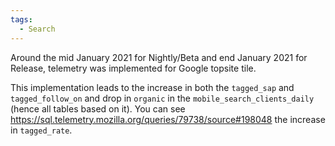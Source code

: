```yaml
---
tags:
  - Search
---
```


Around the mid January 2021 for Nightly/Beta and end January 2021 for Release, telemetry was implemented for Google topsite tile.

This implementation leads to the increase in both the `tagged_sap` and `tagged_follow_on` and drop in `organic` in the `mobile_search_clients_daily` (hence all tables based on it). You can see https://sql.telemetry.mozilla.org/queries/79738/source#198048 the increase in `tagged_rate`.
